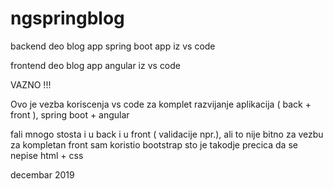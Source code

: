 # ngspringblog

backend deo blog app 
spring boot app iz vs code 

frontend deo blog app
angular iz vs code

VAZNO !!!

Ovo je vezba koriscenja vs code za komplet razvijanje aplikacija ( back + front ), spring boot + angular

fali mnogo stosta i u back i u front ( validacije npr.), ali to nije bitno za vezbu
za kompletan front sam koristio bootstrap sto je takodje precica da se nepise html + css

decembar 2019

